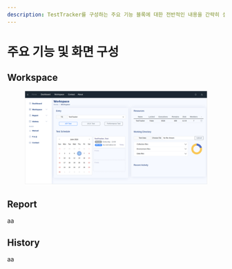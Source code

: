 ```yaml
---
description: TestTracker를 구성하는 주요 기능 블록에 대한 전반적인 내용을 간략히 설명합니다.
---
```


# 주요 기능 및 화면 구성

## Workspace





<figure><img src=".gitbook/assets/image (1).png" alt=""><figcaption></figcaption></figure>



## Report

aa



## History

aa



